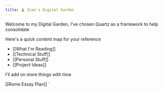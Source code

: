 ```yaml
---
title: 🪴 Ivan's Digital Garden
---
```


Welcome to my Digital Garden, I've chosen Quartz as a framework to help consolidate 


Here's a quick content map for your reference

- [[What I'm Reading]]
- [[Technical Stuff]]
- [[Personal Stuff]]
- [[Project Ideas]]

I'll add on more things with time

[[Rome Essay Plan]]
`



